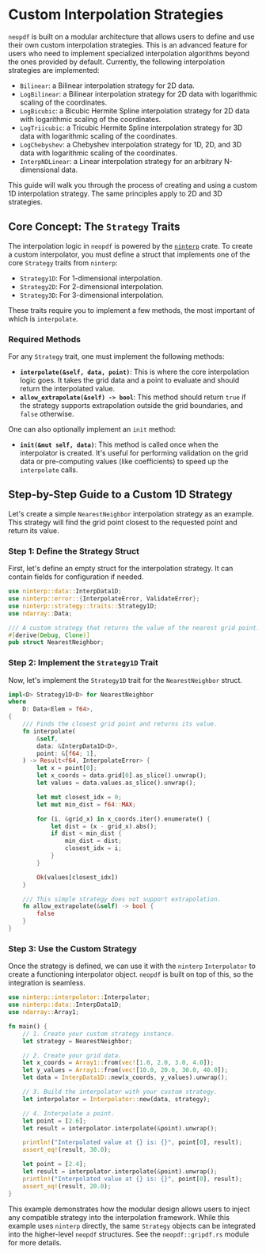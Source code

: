 # Custom Interpolation Strategies

`neopdf` is built on a modular architecture that allows users to define and use their own custom
interpolation strategies. This is an advanced feature for users who need to implement specialized
interpolation algorithms beyond the ones provided by default. Currently, the following interpolation
strategies are implemented:

- `Bilinear`: a Bilinear interpolation strategy for 2D data.
- `LogBilinear`: a Bilinear interpolation strategy for 2D data with logarithmic scaling of the
  coordinates.
- `LogBicubic`: a Bicubic Hermite Spline interpolation strategy for 2D data with logarithmic
  scaling of the coordinates.
- `LogTriicubic`: a Tricubic Hermite Spline interpolation strategy for 3D data with logarithmic
  scaling of the coordinates.
- `LogChebyshev`: a Chebyshev interpolation strategy for 1D, 2D, and 3D data with logarithmic
  scaling of the coordinates.
- `InterpNDLinear`: a Linear interpolation strategy for an arbitrary N-dimensional data.

This guide will walk you through the process of creating and using a custom 1D interpolation
strategy. The same principles apply to 2D and 3D strategies.

## Core Concept: The `Strategy` Traits

The interpolation logic in `neopdf` is powered by the [`ninterp`](https://github.com/NREL/ninterp)
crate. To create a custom interpolator, you must define a struct that implements one of the core
`Strategy` traits from `ninterp`:

- `Strategy1D`: For 1-dimensional interpolation.
- `Strategy2D`: For 2-dimensional interpolation.
- `Strategy3D`: For 3-dimensional interpolation.

These traits require you to implement a few methods, the most important of which is `interpolate`.

### Required Methods

For any `Strategy` trait, one must implement the following methods:

- **`interpolate(&self, data, point)`**: This is where the core interpolation logic goes. It takes
  the grid data and a point to evaluate and should return the interpolated value.
- **`allow_extrapolate(&self) -> bool`**: This method should return `true` if the strategy supports
  extrapolation outside the grid boundaries, and `false` otherwise.

One can also optionally implement an `init` method:

- **`init(&mut self, data)`**: This method is called once when the interpolator is created. It's
  useful for performing validation on the grid data or pre-computing values (like coefficients)
  to speed up the `interpolate` calls.

## Step-by-Step Guide to a Custom 1D Strategy

Let's create a simple `NearestNeighbor` interpolation strategy as an example. This strategy will
find the grid point closest to the requested point and return its value.

### Step 1: Define the Strategy Struct

First, let's define an empty struct for the interpolation strategy. It can contain fields for
configuration if needed.

```rust
use ninterp::data::InterpData1D;
use ninterp::error::{InterpolateError, ValidateError};
use ninterp::strategy::traits::Strategy1D;
use ndarray::Data;

/// A custom strategy that returns the value of the nearest grid point.
#[derive(Debug, Clone)]
pub struct NearestNeighbor;
```

### Step 2: Implement the `Strategy1D` Trait

Now, let's implement the `Strategy1D` trait for the `NearestNeighbor` struct.

```rust
impl<D> Strategy1D<D> for NearestNeighbor
where
    D: Data<Elem = f64>,
{
    /// Finds the closest grid point and returns its value.
    fn interpolate(
        &self,
        data: &InterpData1D<D>,
        point: &[f64; 1],
    ) -> Result<f64, InterpolateError> {
        let x = point[0];
        let x_coords = data.grid[0].as_slice().unwrap();
        let values = data.values.as_slice().unwrap();

        let mut closest_idx = 0;
        let mut min_dist = f64::MAX;

        for (i, &grid_x) in x_coords.iter().enumerate() {
            let dist = (x - grid_x).abs();
            if dist < min_dist {
                min_dist = dist;
                closest_idx = i;
            }
        }

        Ok(values[closest_idx])
    }

    /// This simple strategy does not support extrapolation.
    fn allow_extrapolate(&self) -> bool {
        false
    }
}
```

### Step 3: Use the Custom Strategy

Once the strategy is defined, we can use it with the `ninterp` `Interpolator` to create
a functioning interpolator object. `neopdf` is built on top of this, so the integration is
seamless.

```rust
use ninterp::interpolator::Interpolator;
use ninterp::data::InterpData1D;
use ndarray::Array1;

fn main() {
    // 1. Create your custom strategy instance.
    let strategy = NearestNeighbor;

    // 2. Create your grid data.
    let x_coords = Array1::from(vec![1.0, 2.0, 3.0, 4.0]);
    let y_values = Array1::from(vec![10.0, 20.0, 30.0, 40.0]);
    let data = InterpData1D::new(x_coords, y_values).unwrap();

    // 3. Build the interpolator with your custom strategy.
    let interpolator = Interpolator::new(data, strategy);

    // 4. Interpolate a point.
    let point = [2.6];
    let result = interpolator.interpolate(&point).unwrap();

    println!("Interpolated value at {} is: {}", point[0], result);
    assert_eq!(result, 30.0);

    let point = [2.4];
    let result = interpolator.interpolate(&point).unwrap();
    println!("Interpolated value at {} is: {}", point[0], result);
    assert_eq!(result, 20.0);
}
```

This example demonstrates how the modular design allows users to inject any compatible strategy
into the interpolation framework. While this example uses `ninterp` directly, the same `Strategy`
objects can be integrated into the higher-level `neopdf` structures. See the `neopdf::gripdf.rs`
module for more details.
